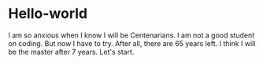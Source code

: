 # Hello-world

I am so anxious when I know I will be Centenarians. I am not a good student on coding. But now I have to try. 
After all, there are 65 years left. I think I will be the master after 7 years.
Let's start.
